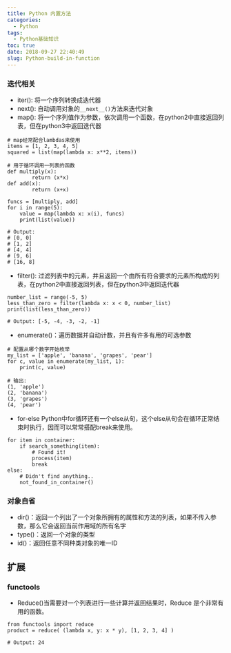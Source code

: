 ```yaml
---
title: Python 内置方法
categories:
  - Python
tags:
  - Python基础知识
toc: true
date: 2018-09-27 22:40:49
slug: Python-build-in-function
---
```


### 迭代相关
- iter(): 将一个序列转换成迭代器
- next(): 自动调用对象的`__next__()`方法来迭代对象
- map(): 将一个序列值作为参数，依次调用一个函数，在python2中直接返回列表，但在python3中返回迭代器
```
# map经常配合lambdas来使用
items = [1, 2, 3, 4, 5]
squared = list(map(lambda x: x**2, items))

# 用于循环调用一列表的函数
def multiply(x):
        return (x*x)
def add(x):
        return (x+x)

funcs = [multiply, add]
for i in range(5):
    value = map(lambda x: x(i), funcs)
    print(list(value))

# Output:
# [0, 0]
# [1, 2]
# [4, 4]
# [9, 6]
# [16, 8]
```
- filter(): 过滤列表中的元素，并且返回一个由所有符合要求的元素所构成的列表，在python2中直接返回列表，但在python3中返回迭代器
```
number_list = range(-5, 5)
less_than_zero = filter(lambda x: x < 0, number_list)
print(list(less_than_zero))  

# Output: [-5, -4, -3, -2, -1]
```

- enumerate()：遍历数据并自动计数，并且有许多有用的可选参数
```
# 配置从哪个数字开始枚举
my_list = ['apple', 'banana', 'grapes', 'pear']
for c, value in enumerate(my_list, 1):
    print(c, value)

# 输出:
(1, 'apple')
(2, 'banana')
(3, 'grapes')
(4, 'pear')
```

- for-else
Python中for循环还有一个else从句，这个else从句会在循环正常结束时执行，因而可以常常搭配break来使用。
```
for item in container:
    if search_something(item):
        # Found it!
        process(item)
        break
else:
    # Didn't find anything..
    not_found_in_container()
```

### 对象自省
- dir()：返回一个列出了一个对象所拥有的属性和方法的列表，如果不传入参数，那么它会返回当前作用域的所有名字
- type()：返回一个对象的类型
- id()：返回任意不同种类对象的唯一ID


## 扩展
### functools
- Reduce()当需要对一个列表进行一些计算并返回结果时，Reduce 是个非常有用的函数。
```
from functools import reduce
product = reduce( (lambda x, y: x * y), [1, 2, 3, 4] )

# Output: 24
```
